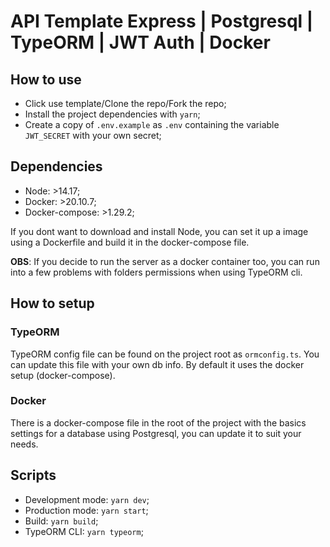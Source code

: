 # API Template Express | Postgresql | TypeORM | JWT Auth | Docker

## **How to use**

- Click use template/Clone the repo/Fork the repo;
- Install the project dependencies with `yarn`;
- Create a copy of `.env.example` as `.env` containing the variable `JWT_SECRET` with your own secret;

## **Dependencies**

- Node: >14.17;
- Docker: >20.10.7;
- Docker-compose: >1.29.2;

If you dont want to download and install Node, you can set it up a image using a Dockerfile and build it in the docker-compose file.

**OBS**: If you decide to run the server as a docker container too, you can run into a few problems with folders permissions when using TypeORM cli.

## **How to setup**

### TypeORM

TypeORM config file can be found on the project root as `ormconfig.ts`. You can update this file with your own db info. By default it uses the docker setup (docker-compose).

### Docker

There is a docker-compose file in the root of the project with the basics settings for a database using Postgresql, you can update it to suit your needs.

## **Scripts**

- Development mode: `yarn dev`;
- Production mode: `yarn start`;
- Build: `yarn build`;
- TypeORM CLI: `yarn typeorm`;
